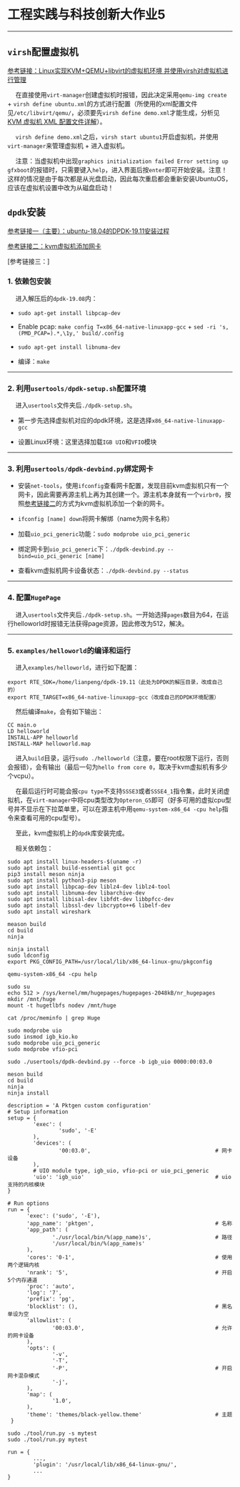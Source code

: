 # 工程实践与科技创新大作业5

--------------

## `virsh`配置虚拟机

[参考链接：Linux实现KVM+QEMU+libvirt的虚拟机环境 并使用virsh对虚拟机进行管理](https://blog.csdn.net/qq_24369113/article/details/52929439)

&emsp; 在直接使用`virt-manager`创建虚拟机时报错，因此决定采用`qemu-img create` + `virsh define ubuntu.xml`的方式进行配置（所使用的xml配置文件见`/etc/libvirt/qemu/`，必须要先`virsh define demo.xml`才能生成，分析见[KVM 虚拟机 XML 配置文件详解](https://blog.51cto.com/4746316/2336524)）。

&emsp; `virsh define demo.xml`之后，`virsh start ubuntu1`开启虚拟机，并使用`virt-manager`来管理虚拟机 + 进入虚拟机。

&emsp; 注意：当虚拟机中出现`graphics initialization failed Error setting up gfxboot`的报错时，只需要键入`help`，进入界面后按`enter`即可开始安装。注意！这样的情况是由于每次都是从光盘启动，因此每次重启都会重新安装UbuntuOS，应该在虚拟机设置中改为从磁盘启动！

## `dpdk`安装

[参考链接一（主要）：ubuntu-18.04的DPDK-19.11安装过程](https://blog.csdn.net/qq_39992615/article/details/103777991?utm_medium=distribute.pc_relevant_t0.none-task-blog-BlogCommendFromMachineLearnPai2-1.control&depth_1-utm_source=distribute.pc_relevant_t0.none-task-blog-BlogCommendFromMachineLearnPai2-1.control)


[参考链接二：kvm虚拟机添加网卡](https://www.cnblogs.com/wangyong-blog/p/11148133.html)

[参考链接三：]

### 1. 依赖包安装

&emsp; 进入解压后的`dpdk-19.08`内：

 - `sudo apt-get install libpcap-dev`
 
 - Enable pcap: `make config T=x86_64-native-linuxapp-gcc` + `sed -ri 's,(PMD_PCAP=).*,\1y,' build/.config`
 
 - `sudo apt-get install libnuma-dev`
 
 - 编译：`make`
 
---------------

### 2. 利用`usertools/dpdk-setup.sh`配置环境

&emsp; 进入`usertools`文件夹后`./dpdk-setup.sh`。

 - 第一步先选择虚拟机对应的dpdk环境，这是选择`x86_64-native-linuxapp-gcc`
 
 - 设置Linux环境：这里选择加载`IGB UIO`和`VFIO`模块

---------------

### 3. 利用`usertools/dpdk-devbind.py`绑定网卡

 - 安装`net-tools`，使用`ifconfig`查看网卡配置，发现目前kvm虚拟机只有一个网卡，因此需要再源主机上再为其创建一个。源主机本身就有一个`virbr0`，按照[参考链接二](https://www.cnblogs.com/wangyong-blog/p/11148133.html)的方式为kvm虚拟机添加一个新的网卡。
 
 - `ifconfig [name] down`将网卡解绑（name为网卡名称）
 
 - 加载`uio_pci_generic`功能：`sudo modprobe uio_pci_generic`
 
 - 绑定网卡到`uio_pci_generic`下：`./dpdk-devbind.py --bind=uio_pci_generic [name]`
 
 - 查看kvm虚拟机网卡设备状态：`./dpdk-devbind.py --status`
 
---------------

### 4. 配置`HugePage`

&emsp; 进入`usertools`文件夹后`./dpdk-setup.sh`。一开始选择`pages`数目为64，在运行helloworld时报错无法获得page资源，因此修改为512，解决。

--------------

### 5. `examples/helloworld`的编译和运行

&emsp; 进入`examples/helloworld`，进行如下配置：

```
export RTE_SDK=/home/lianpeng/dpdk-19.11（此处为DPDK的解压目录，改成自己的）
export RTE_TARGET=x86_64-native-linuxapp-gcc（改成自己的DPDK环境配置）
```

&emsp; 然后编译`make`，会有如下输出：

```
CC main.o
LD helloworld
INSTALL-APP helloworld
INSTALL-MAP helloworld.map
```

&emsp; 进入`build`目录，运行`sudo ./helloworld`（注意，要在root权限下运行，否则会报错），会有输出（最后一句为`hello from core 0`，取决于kvm虚拟机有多少个vcpu）。

&emsp; 在最后运行时可能会报`cpu type`不支持`SSSE3`或者`SSSE4_1`指令集，此时关闭虚拟机，在`virt-manager`中将cpu类型改为`Opteron_G5`即可（好多可用的虚拟cpu型号并不显示在下拉菜单里，可以在源主机中用`qemu-system-x86_64 -cpu help`指令来查看可用的cpu型号）。

&emsp; 至此，kvm虚拟机上的`dpdk`库安装完成。
 
 
&emsp; 相关依赖包：

```
sudo apt install linux-headers-$(uname -r) 
sudo apt install build-essential git gcc 
pip3 install meson ninja
sudo apt install python3-pip meson
sudo apt install libpcap-dev liblz4-dev liblz4-tool
sudo apt install libnuma-dev libarchive-dev
sudo apt install libisal-dev libfdt-dev libbpfcc-dev 
sudo apt install libssl-dev libcrypto++6 libelf-dev  
sudo apt install wireshark
```
 
```
meason build
cd build
ninja
```
 
```
ninja install
sudo ldconfig
export PKG_CONFIG_PATH=/usr/local/lib/x86_64-linux-gnu/pkgconfig
```
 
```
qemu-system-x86_64 -cpu help
```
 
```
sudo su
echo 512 > /sys/kernel/mm/hugepages/hugepages-2048kB/nr_hugepages 
mkdir /mnt/huge
mount -t hugetlbfs nodev /mnt/huge
```

```
cat /proc/meminfo | grep Huge
```

```
sudo modprobe uio
sudo insmod igb_kio.ko
sudo modprobe uio_pci_generic 
sudo modprobe vfio-pci
```

```
sudo ./usertools/dpdk-devbind.py --force -b igb_uio 0000:00:03.0
```
 
```
meson build
cd build
ninja
ninja install
```
 
```
description = 'A Pktgen custom configuration'
# Setup information
setup = {
        'exec': (
                'sudo', '-E'
        ),
        'devices': (
                '00:03.0',                                       # 网卡设备
        ),
        # UIO module type, igb_uio, vfio-pci or uio_pci_generic
        'uio': 'igb_uio'                                         # uio支持的内核模块
}

# Run options
run = {
      'exec': ('sudo', '-E'),
      'app_name': 'pktgen',                                      # 名称
      'app_path': (
              './usr/local/bin/%(app_name)s',                    # 路径
              '/usr/local/bin/%(app_name)s'
      ),
      'cores': '0-1',                                            # 使用两个逻辑内核
      'nrank': '5',                                              # 开启5个内存通道
      'proc': 'auto',
      'log': '7',
      'prefix': 'pg',
      'blocklist': (),                                           # 黑名单设为空
      'allowlist': (
              '00:03.0',                                         # 允许的网卡设备
      ),
      'opts': (
              '-v',
              '-T',
              '-P',                                              # 开启网卡混杂模式
              '-j',
      ),
      'map': (
              '1.0',
      ),
      'theme': 'themes/black-yellow.theme'                       # 主题
 }
```

```
sudo ./tool/run.py -s mytest
sudo ./tool/run.py mytest
```

```
run = {
        ...,
        'plugin': '/usr/local/lib/x86_64-linux-gnu/',
        ...
}
```



 
